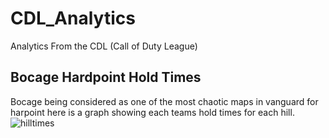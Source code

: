 # CDL_Analytics
Analytics From the CDL (Call of Duty League)  


## Bocage Hardpoint Hold Times
Bocage being considered as one of the most chaotic maps in vanguard for harpoint here is a graph showing each teams hold times for each hill. 
![hilltimes](https://i.gyazo.com/927978ccdb535d32ef42b1c8cf44b1b6.png)
